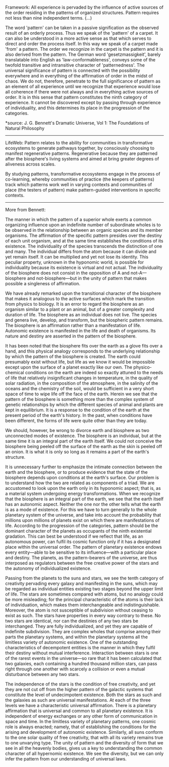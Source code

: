Framework:
All experience is pervaded by the influence of active sources of the order residing in the patterns of organized structures. Pattern requires not less than nine independent terms. (...) 

The word 'pattern' can be taken in a passive signification as the observed result of an orderly process. Thus we speak of the 'pattern' of a carpet. It can also be understood in a more active sense as that which serves to direct and order the process itself. In this way we speak of a carpet made 'from' a pattern. The order we recognize in the carpet is the pattern and it is also derived from the pattern. The German word 'gesetzmassigkeit', barely translatable into English as 'law-conformableness', conveys some of the twofold transitive and intransitive character of 'patternedness'. The universal significance of pattern is connected with the possibility everywhere and in everything of the affirmation of order in the midst of chaos. We do not, therefore, penetrate to the full significance of pattern as an element of all experience until we recognize that experience would lose all coherence if there were not always and in everything active sources of order. It is in this sense that pattern constitutes the ninth category of experience. It cannot be discovered except by passing through experience of individuality, and this determines its place in the progression of the categories.

*source: J. G. Bennett's Dramatic Universe, Vol 1: The Foundations of Natural Philosophy
_______________________
LifeWeb:
Pattern relates to the ability for communities in transformative ecosystems to generate pathways together, by consciously choosing to manifest regenerative patterns. Regenerative because they are patterned after the biosphere's living systems and aimed at bring greater degrees of aliveness across scales. 

By studying patterns, transformative ecosystems engage in the process of co-learning, whereby communities of practice (the keepers of patterns) track which patterns work well in varying contexts and communities of place (the testers of pattern) make pattern-guided interventions in specific contexts.
_______________________
More from Bennett:

The manner in which the pattern of a superior whole exerts a common organizing influence upon an indefinite number of subordinate wholes is to be observed in the relationship between an organic species and its member organisms. The affirmation of the specific pattern presides over the destiny of each unit organism, and at the same time establishes the conditions of its existence. The individuality of the species transcends the distinction of one and many. The individual differs from the atom because it can divide and yet remain itself. It can be multiplied and yet not lose its identity. This peculiar property, unknown in the hyponomic world, is possible for individuality because its existence is virtual and not actual. The individuality of the biosphere does not consist in the opposition of A and not-A—biosphere and not-biosphere—but in the unity of pattern that makes possible a singleness of affirmation.

We have already remarked upon the transitional character of the biosphere that makes it analogous to the active surfaces which mark the transition from physics to biology. It is an error to regard the biosphere as an organism similar to a plant or an animal, but of a greater complexity and duration of life. The biosphere as an individual does not live. The species and genera live, develop, and transform, but the biospheric pattern remains. The biosphere is an affirmation rather than a manifestation of life. Autonomic existence is manifested in the life and death of organisms. Its nature and destiny are asserted in the pattern of the biosphere.

It has been noted that the biosphere fits over the earth as a glove fits over a hand, and this physical analogy corresponds to the underlying relationship by which the pattern of the biosphere is created. The earth could presumably exist without life, but life as we know it would be impossible except upon the surface of a planet exactly like our own. The physico-chemical conditions on the earth are indeed so exactly attuned to the needs of life that relatively insignificant changes in temperature, in the quality of solar radiation, in the composition of the atmosphere, in the salinity of the oceans and the chemistry of the soil, would be sufficient in a very short space of time to wipe life off the face of the earth. Herein we see that the pattern of the biosphere is something more than the complex system of genetic relationships by which the
 different species of animal and plants are kept in equilibrium. It is a response to the condition of the earth at the present period of the earth's history. In the past, when conditions have been different, the forms of life were quite other than they are today.

We should, however, be wrong to divorce earth and biosphere as two unconnected modes of existence. The biosphere is an individual, but at the same time it is an integral part of the earth itself. We could not conceive the biosphere being peeled off the surface of the earth as the skin is peeled off an onion. It is what it is only so long as it remains a part of the earth's structure.

It is unnecessary further to emphasize the intimate connection between the earth and the biosphere, or to produce evidence that the state of the biosphere depends upon conditions at the earth's surface. Our problem is to understand how the two are related as components of a triad. We are accustomed to look upon the earth only in its hyponomic aspect; that is, as a material system undergoing energy transformations. When we recognize that the biosphere is an integral part of the earth, we see that the earth itself has an autonomic aspect. Neither the one nor the other tells what the earth is as a mode of existence. For this we have to turn generally to the whole planetary system of the universe, and take into account the probability that millions upon millions of planets exist on which there are manifestations of life. According to the progression of the categories, pattern should be the dominant character of the planets as occupants of the ninth existential gradation. This can best be understood if we reflect that life, as an autonomous power, can fulfil its cosmic function only if it has a designated place within the universal order. The pattern of planetary existence endows every entity—able to be sensitive to its influence—with a particular place and destiny. The planets, as the pattern-bearers of the universe, are thus interposed as regulators between the free creative power of the stars and the autonomy of individualized existence.

Passing from the planets to the suns and stars, we see the tenth category of creativity pervading every galaxy and manifesting in the suns, which may be regarded as individual entities existing two stages beyond the upper limit of life. The stars are sometimes compared with atoms, but no analogy could be more misleading; for the principal characteristic of the atoms is their lack of individuation, which makes them interchangeable and indistinguishable. Moreover, the atom is not susceptible of subdivision without ceasing to exist as such. The stars have properties in every way contrary to these. No two stars are identical, nor can the destinies of any two stars be interchanged. They are fully individualized, and yet they are capable of indefinite subdivision. They are complex wholes that comprise among their parts the planetary systems, and within the planetary systems all the limitless variety of autonomic existence. One of the outstanding characteristics of decempotent entities is the manner in which they fulfil their destiny without mutual interference. Interaction between stars is one of the rarest events in the universe—so rare that it has been calculated that two galaxies, each containing a hundred thousand million stars, can pass right through one another with scarcely a collision or even a mutual disturbance between any two stars.

The independence of the stars is the condition of free creativity, and yet they are not cut off from the higher pattern of the galactic systems that constitute the level of undecimpotent existence. Both the stars as such and the galaxies as such are universal manifestations. At each of the three levels we have a characteristic universal affirmation. There is a planetary affirmation that is universal and common to all planetary existence. It is independent of energy exchanges or any other form of communication in space and time. In the limitless variety of planetary patterns, one cosmic role is always enacted; namely, that of establishing the conditions for the arising and development of autonomic existence. Similarly, all suns conform to the one solar quality of free creativity, that with all its variety remains true to one unvarying type. The unity of pattern and the diversity of form that we see in all the heavenly bodies, gives us a key to understanding the common character of all hypernomic existence. We see the diversity, but we can only infer the pattern from our understanding of universal laws.